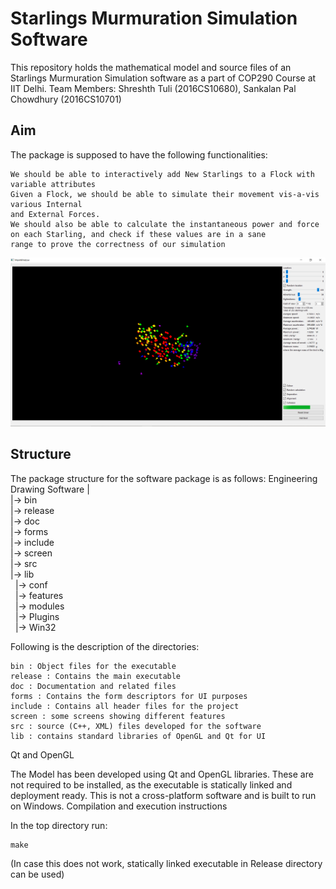 # Starlings Murmuration Simulation Software

This repository holds the mathematical model and source files of an Starlings Murmuration Simulation software as a part of COP290 Course at IIT Delhi.
Team Members: Shreshth Tuli (2016CS10680), Sankalan Pal Chowdhury (2016CS10701)
## Aim

The package is supposed to have the following functionalities:

    We should be able to interactively add New Starlings to a Flock with variable attributes
    Given a Flock, we should be able to simulate their movement vis-a-vis various Internal
    and External Forces.
    We should also be able to calculate the instantaneous power and force on each Starling, and check if these values are in a sane         range to prove the correctness of our simulation
![Screenshot]( /screens/200_boids.PNG?raw=true "Simulation with 200 Boids")

## Structure
The package structure for the software package is as follows:
Engineering Drawing Software
|<br/>
|-> bin<br/>
|-> release<br/>
|-> doc<br/>
|-> forms<br/>
|-> include<br/>
|-> screen<br/>
|-> src<br/>
|-> lib<br/>
&nbsp;&nbsp;|-> conf<br/>
  &nbsp;&nbsp;|-> features<br/>
  &nbsp;&nbsp;|-> modules<br/>
  &nbsp;&nbsp;|-> Plugins<br/>
  &nbsp;&nbsp;|-> Win32<br/>

Following is the description of the directories:

    bin : Object files for the executable
    release : Contains the main executable 
    doc : Documentation and related files
    forms : Contains the form descriptors for UI purposes
    include : Contains all header files for the project
    screen : some screens showing different features
    src : source (C++, XML) files developed for the software
    lib : contains standard libraries of OpenGL and Qt for UI

Qt and OpenGL

The Model has been developed using Qt and OpenGL libraries. These are not required to be installed, as the executable is statically linked and deployment ready. This is not a cross-platform software and is built to run on Windows.
Compilation and execution instructions

In the top directory run:

```
make
```

(In case this does not work, statically linked executable in Release directory can be used) 
